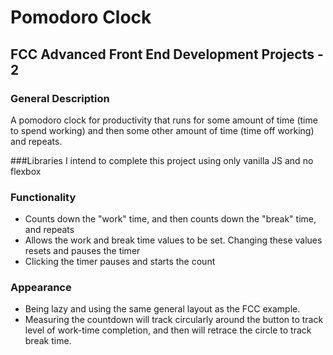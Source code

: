 # Pomodoro Clock
## FCC Advanced Front End Development Projects - 2
### General Description
A pomodoro clock for productivity that runs for some amount of time (time to spend working) and then some other amount of time (time off working) and repeats.

###Libraries
I intend to complete this project using only vanilla JS and no flexbox

### Functionality
* Counts down the "work" time, and then counts down the "break" time, and repeats
* Allows the work and break time values to be set. Changing these values resets and pauses the timer
* Clicking the timer pauses and starts the count

### Appearance
* Being lazy and using the same general layout as the FCC example.
* Measuring the countdown will track circularly around the button to track level of work-time completion, and then will retrace the circle to track break time.